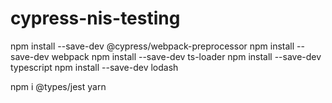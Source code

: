 # cypress-nis-testing

npm install --save-dev @cypress/webpack-preprocessor
npm install --save-dev webpack
npm install --save-dev ts-loader
npm install --save-dev typescript
npm install --save-dev lodash

npm i @types/jest
yarn